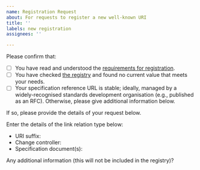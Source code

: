 ```yaml
---
name: Registration Request
about: For requests to register a new well-known URI
title: ''
labels: new registration
assignees: ''

---
```


Please confirm that:

* [ ] You have read and understood the [requirements for registration](https://tools.ietf.org/html/rfc8615#section-3.1).
* [ ] You have checked [the registry](https://www.iana.org/assignments/well-known-uris/) and found no current value that meets your needs.
* [ ] Your specification reference URL is stable; ideally, managed by a widely-recognised standards development organisation (e.g., published as an RFC). Otherwise, please give additional information below.

If so, please provide the details of your request below.

Enter the details of the link relation type below:

* URI suffix: 
* Change controller:  
* Specification document(s): 

Any additional information (this will not be included in the registry)?
